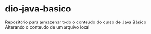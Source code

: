 # dio-java-basico
Repositório para armazenar todo o conteúdo do curso de Java Básico 
Alterando o conteudo de um arquivo local 